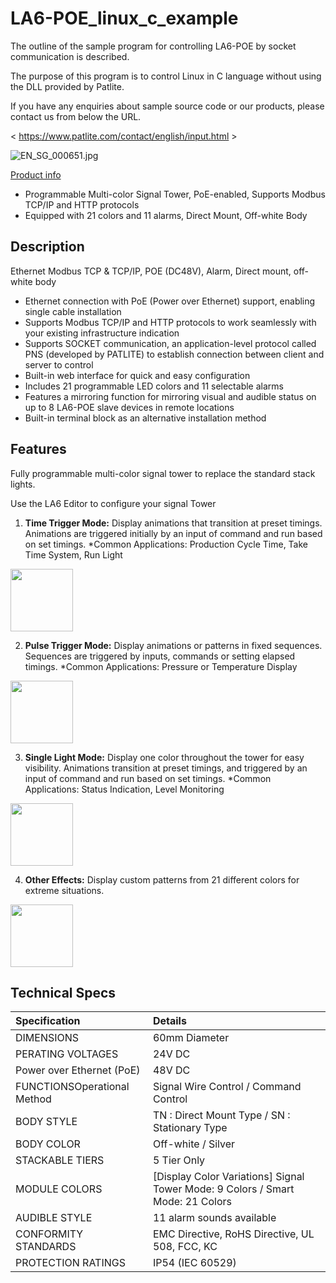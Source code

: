 # LA6-POE_linux_c_example  

The outline of the sample program for controlling LA6-POE by socket communication is described.

The purpose of this program is to control Linux in C language without using the DLL provided by Patlite.

If you have any enquiries about sample source code or our products, please contact us from below the URL.

< https://www.patlite.com/contact/english/input.html >

![EN_SG_000651.jpg](https://cdn3.volusion.com/zfyub.tbqzg/v/vspfiles/photos/LA6-5DTNWB-POE-2T.jpg?v-cache=1627546983"EN_SG_000651")


[Product info](https://www.patlite.com/product/detail0000000651.html) 

* Programmable Multi-color Signal Tower, PoE-enabled, Supports Modbus TCP/IP and HTTP protocols
* Equipped with 21 colors and 11 alarms, Direct Mount, Off-white Body  
 
## Description

Ethernet Modbus TCP & TCP/IP, POE (DC48V), Alarm, Direct mount, off-white body

* Ethernet connection with PoE (Power over Ethernet) support, enabling single cable installation
* Supports Modbus TCP/IP and HTTP protocols to work seamlessly with your existing infrastructure indication
* Supports SOCKET communication, an application-level protocol called PNS (developed by PATLITE) to establish connection between client and server to control
* Built-in web interface for quick and easy configuration
* Includes 21 programmable LED colors and 11 selectable alarms
* Features a mirroring function for mirroring visual and audible status on up to 8 LA6-POE slave devices in remote locations
* Built-in terminal block as an alternative installation method

## Features

Fully programmable multi-color signal tower to replace the standard stack lights.

Use the LA6 Editor to configure your signal Tower
 
1. **Time Trigger Mode:** Display animations that transition at preset timings. Animations are triggered initially by an input of command and run based on set timings. *Common Applications: Production Cycle Time, Take Time System, Run Light  
<img width="100" alt="" src="https://shop.patlite.com/v/vspfiles/assets/images/TimeTrigger.gif">

2. **Pulse Trigger Mode:** Display animations or patterns in fixed sequences. Sequences are triggered by inputs, commands or setting elapsed timings. *Common Applications: Pressure or Temperature Display  
<img width="100" alt="" src="https://shop.patlite.com/v/vspfiles/assets/images/PulseTrigger.gif">

3. **Single Light Mode:** Display one color throughout the tower for easy visibility. Animations transition at preset timings, and triggered by an input of command and run based on set timings. *Common Applications: Status Indication, Level Monitoring  
<img width="100" alt="" src="https://shop.patlite.com/v/vspfiles/assets/images/SingleLight.gif">

4. **Other Effects:** Display custom patterns from 21 different colors for extreme situations.  
<img width="100" alt="" src="https://shop.patlite.com/v/vspfiles/assets/images/LA6-POE.gif">

## Technical Specs

|Specification|Details|
|:--|:--|
|DIMENSIONS|60mm Diameter|
|PERATING VOLTAGES|24V DC|
|Power over Ethernet (PoE)|48V DC|
|FUNCTIONSOperational Method|Signal Wire  Control / Command Control|
|BODY STYLE|TN : Direct Mount Type / SN : Stationary Type|
|BODY COLOR|Off-white / Silver|
|STACKABLE TIERS|5 Tier Only|
|MODULE COLORS|[Display Color Variations]  Signal Tower Mode: 9 Colors / Smart Mode: 21 Colors|
|AUDIBLE STYLE|11 alarm sounds available|
|CONFORMITY STANDARDS|EMC Directive, RoHS Directive, UL 508, FCC, KC|
|PROTECTION RATINGS|IP54 (IEC 60529)|
